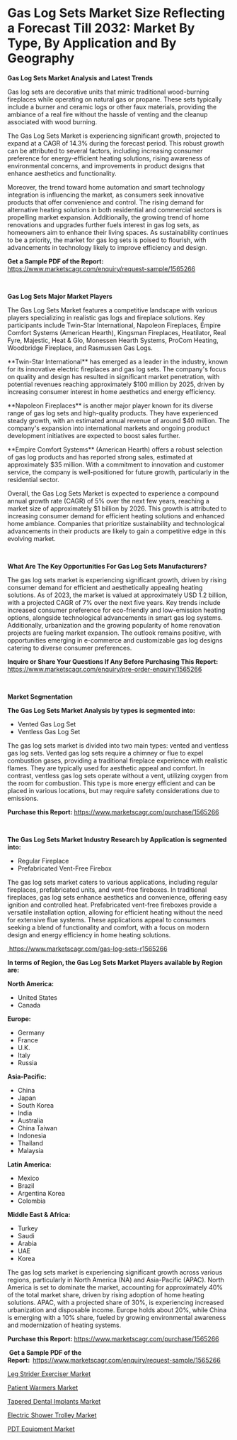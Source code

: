 <p><h1>Gas Log Sets Market Size Reflecting a Forecast Till 2032: Market By Type, By Application and By Geography</h1></p><p><strong>Gas Log Sets Market Analysis and Latest Trends</strong></p>
<p><p>Gas log sets are decorative units that mimic traditional wood-burning fireplaces while operating on natural gas or propane. These sets typically include a burner and ceramic logs or other faux materials, providing the ambiance of a real fire without the hassle of venting and the cleanup associated with wood burning. </p><p>The Gas Log Sets Market is experiencing significant growth, projected to expand at a CAGR of 14.3% during the forecast period. This robust growth can be attributed to several factors, including increasing consumer preference for energy-efficient heating solutions, rising awareness of environmental concerns, and improvements in product designs that enhance aesthetics and functionality. </p><p>Moreover, the trend toward home automation and smart technology integration is influencing the market, as consumers seek innovative products that offer convenience and control. The rising demand for alternative heating solutions in both residential and commercial sectors is propelling market expansion. Additionally, the growing trend of home renovations and upgrades further fuels interest in gas log sets, as homeowners aim to enhance their living spaces. As sustainability continues to be a priority, the market for gas log sets is poised to flourish, with advancements in technology likely to improve efficiency and design.</p></p>
<p><strong>Get a Sample PDF of the Report:&nbsp;</strong> <a href="https://www.marketscagr.com/enquiry/request-sample/1565266?utm_campaign=2887&utm_medium=2&utm_source=Github&utm_content=ia&utm_term=08042025&utm_id=gas-log-sets">https://www.marketscagr.com/enquiry/request-sample/1565266</a></p>
<p>&nbsp;</p>
<p><strong>Gas Log Sets Major Market Players</strong></p>
<p><p>The Gas Log Sets Market features a competitive landscape with various players specializing in realistic gas logs and fireplace solutions. Key participants include Twin-Star International, Napoleon Fireplaces, Empire Comfort Systems (American Hearth), Kingsman Fireplaces, Heatilator, Real Fyre, Majestic, Heat & Glo, Monessen Hearth Systems, ProCom Heating, Woodbridge Fireplace, and Rasmussen Gas Logs.</p><p>**Twin-Star International** has emerged as a leader in the industry, known for its innovative electric fireplaces and gas log sets. The company's focus on quality and design has resulted in significant market penetration, with potential revenues reaching approximately $100 million by 2025, driven by increasing consumer interest in home aesthetics and energy efficiency.</p><p>**Napoleon Fireplaces** is another major player known for its diverse range of gas log sets and high-quality products. They have experienced steady growth, with an estimated annual revenue of around $40 million. The company's expansion into international markets and ongoing product development initiatives are expected to boost sales further.</p><p>**Empire Comfort Systems** (American Hearth) offers a robust selection of gas log products and has reported strong sales, estimated at approximately $35 million. With a commitment to innovation and customer service, the company is well-positioned for future growth, particularly in the residential sector.</p><p>Overall, the Gas Log Sets Market is expected to experience a compound annual growth rate (CAGR) of 5% over the next few years, reaching a market size of approximately $1 billion by 2026. This growth is attributed to increasing consumer demand for efficient heating solutions and enhanced home ambiance. Companies that prioritize sustainability and technological advancements in their products are likely to gain a competitive edge in this evolving market.</p></p>
<p>&nbsp;</p>
<p><strong>What Are The Key Opportunities For Gas Log Sets Manufacturers?</strong></p>
<p><p>The gas log sets market is experiencing significant growth, driven by rising consumer demand for efficient and aesthetically appealing heating solutions. As of 2023, the market is valued at approximately USD 1.2 billion, with a projected CAGR of 7% over the next five years. Key trends include increased consumer preference for eco-friendly and low-emission heating options, alongside technological advancements in smart gas log systems. Additionally, urbanization and the growing popularity of home renovation projects are fueling market expansion. The outlook remains positive, with opportunities emerging in e-commerce and customizable gas log designs catering to diverse consumer preferences.</p></p>
<p><strong>Inquire or Share Your Questions If Any Before Purchasing This Report:</strong> <a href="https://www.marketscagr.com/enquiry/pre-order-enquiry/1565266?utm_campaign=2887&utm_medium=2&utm_source=Github&utm_content=ia&utm_term=08042025&utm_id=gas-log-sets">https://www.marketscagr.com/enquiry/pre-order-enquiry/1565266</a></p>
<p>&nbsp;</p>
<p><strong>Market Segmentation</strong></p>
<p><strong>The Gas Log Sets Market Analysis by types is segmented into:</strong></p>
<p><ul><li>Vented Gas Log Set</li><li>Ventless Gas Log Set</li></ul></p>
<p><p>The gas log sets market is divided into two main types: vented and ventless gas log sets. Vented gas log sets require a chimney or flue to expel combustion gases, providing a traditional fireplace experience with realistic flames. They are typically used for aesthetic appeal and comfort. In contrast, ventless gas log sets operate without a vent, utilizing oxygen from the room for combustion. This type is more energy efficient and can be placed in various locations, but may require safety considerations due to emissions.</p></p>
<p><strong>Purchase this Report:&nbsp;</strong><a href="https://www.marketscagr.com/purchase/1565266?utm_campaign=2887&utm_medium=2&utm_source=Github&utm_content=ia&utm_term=08042025&utm_id=gas-log-sets">https://www.marketscagr.com/purchase/1565266</a></p>
<p>&nbsp;</p>
<p><strong>The Gas Log Sets Market Industry Research by Application is segmented into:</strong></p>
<p><ul><li>Regular Fireplace</li><li>Prefabricated Vent-Free Firebox</li></ul></p>
<p><p>The gas log sets market caters to various applications, including regular fireplaces, prefabricated units, and vent-free fireboxes. In traditional fireplaces, gas log sets enhance aesthetics and convenience, offering easy ignition and controlled heat. Prefabricated vent-free fireboxes provide a versatile installation option, allowing for efficient heating without the need for extensive flue systems. These applications appeal to consumers seeking a blend of functionality and comfort, with a focus on modern design and energy efficiency in home heating solutions.</p></p>
<p><a href="https://www.marketscagr.com/gas-log-sets-r1565266?utm_campaign=2887&utm_medium=2&utm_source=Github&utm_content=ia&utm_term=08042025&utm_id=gas-log-sets">&nbsp;https://www.marketscagr.com/gas-log-sets-r1565266</a></p>
<p><strong>In terms of Region, the Gas Log Sets Market Players available by Region are:</strong></p>
<p>
    <p> <strong> North America: </strong>
        <ul>
            <li>United States</li>
            <li>Canada</li>
        </ul>
        </p> 
    <p> <strong> Europe: </strong>
        <ul>
            <li>Germany</li>
            <li>France</li>
            <li>U.K.</li>
            <li>Italy</li>
            <li>Russia</li>
        </ul>
        </p> 
    <p> <strong> Asia-Pacific: </strong>
        <ul>
            <li>China</li>
            <li>Japan</li>
            <li>South Korea</li>
            <li>India</li>
            <li>Australia</li>
            <li>China Taiwan</li>
            <li>Indonesia</li>
            <li>Thailand</li>
            <li>Malaysia</li>
        </ul>
        </p> 
    <p> <strong> Latin America: </strong>
        <ul>
            <li>Mexico</li>
            <li>Brazil</li>
            <li>Argentina Korea</li>
            <li>Colombia</li>
        </ul>
        </p> 
    <p> <strong> Middle East & Africa: </strong>
        <ul>
            <li>Turkey</li>
            <li>Saudi</li>
            <li>Arabia</li>
            <li>UAE</li>
            <li>Korea</li>
        </ul>
    </p>
    </p>
<p><p>The gas log sets market is experiencing significant growth across various regions, particularly in North America (NA) and Asia-Pacific (APAC). North America is set to dominate the market, accounting for approximately 40% of the total market share, driven by rising adoption of home heating solutions. APAC, with a projected share of 30%, is experiencing increased urbanization and disposable income. Europe holds about 20%, while China is emerging with a 10% share, fueled by growing environmental awareness and modernization of heating systems.</p></p>
<p><strong>Purchase this Report: </strong><a href="https://www.marketscagr.com/purchase/1565266?utm_campaign=2887&utm_medium=2&utm_source=Github&utm_content=ia&utm_term=08042025&utm_id=gas-log-sets">https://www.marketscagr.com/purchase/1565266</a></p>
<p>&nbsp;<strong>Get a Sample PDF of the Report:&nbsp;&nbsp;</strong><a href="https://www.marketscagr.com/enquiry/request-sample/1565266?utm_campaign=2887&utm_medium=2&utm_source=Github&utm_content=ia&utm_term=08042025&utm_id=gas-log-sets">https://www.marketscagr.com/enquiry/request-sample/1565266</a></p>
<p><strong></strong></p>
<p><p><a href="https://www.linkedin.com/pulse/leg-strider-exerciser-market-taking-off-growth-factors-projected-1dcee?utm_campaign=2887&utm_medium=2&utm_source=Github&utm_content=ia&utm_term=08042025&utm_id=gas-log-sets">Leg Strider Exerciser Market</a></p><p><a href="https://www.linkedin.com/pulse/accurate-data-patient-warmers-market-size-share-volume-growth-is78e?utm_campaign=2887&utm_medium=2&utm_source=Github&utm_content=ia&utm_term=08042025&utm_id=gas-log-sets">Patient Warmers Market</a></p><p><a href="https://www.linkedin.com/pulse/according-latest-trend-analysis-tapered-dental-implants-market-h5lre?utm_campaign=2887&utm_medium=2&utm_source=Github&utm_content=ia&utm_term=08042025&utm_id=gas-log-sets">Tapered Dental Implants Market</a></p><p><a href="https://www.linkedin.com/pulse/electric-shower-trolley-market-global-analysis-size-growth-qzy0e?utm_campaign=2887&utm_medium=2&utm_source=Github&utm_content=ia&utm_term=08042025&utm_id=gas-log-sets">Electric Shower Trolley Market</a></p><p><a href="https://www.linkedin.com/pulse/pdt-equipment-market-global-regional-analysis-focus-end-user-pr2ze?utm_campaign=2887&utm_medium=2&utm_source=Github&utm_content=ia&utm_term=08042025&utm_id=gas-log-sets">PDT Equipment Market</a></p></p>